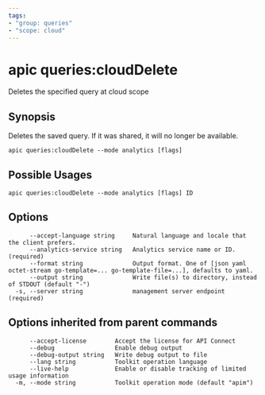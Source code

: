 ```yaml
---
tags:
- "group: queries"
- "scope: cloud"
---
```

# apic queries:cloudDelete

Deletes the specified query at cloud scope

## Synopsis

Deletes the saved query. If it was shared, it will no longer be available.

```
apic queries:cloudDelete --mode analytics [flags]
```

## Possible Usages

```
apic queries:cloudDelete --mode analytics [flags] ID
```

## Options

```
      --accept-language string     Natural language and locale that the client prefers.
      --analytics-service string   Analytics service name or ID. (required)
      --format string              Output format. One of [json yaml octet-stream go-template=... go-template-file=...], defaults to yaml.
      --output string              Write file(s) to directory, instead of STDOUT (default "-")
  -s, --server string              management server endpoint (required)
```

## Options inherited from parent commands

```
      --accept-license        Accept the license for API Connect
      --debug                 Enable debug output
      --debug-output string   Write debug output to file
      --lang string           Toolkit operation language
      --live-help             Enable or disable tracking of limited usage information
  -m, --mode string           Toolkit operation mode (default "apim")
```
